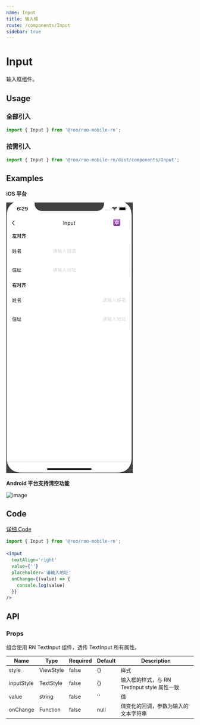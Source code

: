 ```yaml
---
name: Input
title: 输入框
route: /components/Input
sidebar: true
---
```


# Input

输入框组件。

## Usage

### 全部引入
```js
import { Input } from '@roo/roo-mobile-rn';
```

### 按需引入
```js
import { Input } from '@roo/roo-mobile-rn/dist/components/Input';
```

## Examples

**iOS 平台**

![image](../images/Input/1.gif)

**Android 平台支持清空功能**

![image](../images/Input/2.gif)

## Code

[详细 Code](https://github.com/Meituan-Dianping/beeshell/tree/master/examples/Input/index.tsx)

```jsx
import { Input } from '@roo/roo-mobile-rn';

<Input
  textAlign='right'
  value={''}
  placeholder='请输入地址'
  onChange={(value) => {
    console.log(value)
  }}
/>

```

## API

### Props

组合使用 RN TextInput 组件，透传 TextInput 所有属性。

| Name | Type | Required | Default | Description |
| ---- | ---- | ---- | ---- | ---- |
| style | ViewStyle | false | {} | 样式 |
| inputStyle | TextStyle | false | {} | 输入框的样式，与 RN TextInput style 属性一致 |
| value | string | false | '' | 值 |
| onChange | Function | false | null | 值变化的回调，参数为输入的文本字符串 |
